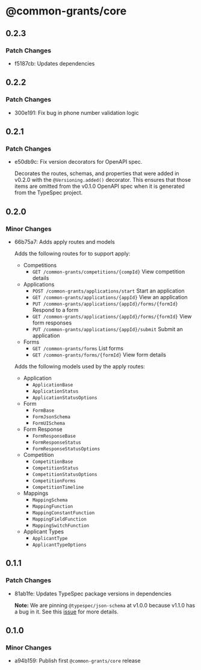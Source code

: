 # @common-grants/core

## 0.2.3

### Patch Changes

- f5187cb: Updates dependencies

## 0.2.2

### Patch Changes

- 300e191: Fix bug in phone number validation logic

## 0.2.1

### Patch Changes

- e50db9c: Fix version decorators for OpenAPI spec.

  Decorates the routes, schemas, and properties that were added in v0.2.0 with the `@Versioning.added()` decorator. This ensures that those items are omitted from the v0.1.0 OpenAPI spec when it is generated from the TypeSpec project.

## 0.2.0

### Minor Changes

- 66b75a7: Adds apply routes and models

  Adds the following routes for to support apply:
  - Competitions
    - `GET /common-grants/competitions/{compId}` View competition details
  - Applications
    - `POST /common-grants/applications/start` Start an application
    - `GET /common-grants/applications/{appId}` View an application
    - `PUT /common-grants/applications/{appId}/forms/{formId}` Respond to a form
    - `GET /common-grants/applications/{appId}/forms/{formId}` View form responses
    - `PUT /common-grants/applications/{appId}/submit` Submit an application
  - Forms
    - `GET /common-grants/forms` List forms
    - `GET /common-grants/forms/{formId}` View form details

  Adds the following models used by the apply routes:
  - Application
    - `ApplicationBase`
    - `ApplicationStatus`
    - `ApplicationStatusOptions`
  - Form
    - `FormBase`
    - `FormJsonSchema`
    - `FormUISchema`
  - Form Response
    - `FormResponseBase`
    - `FormResponseStatus`
    - `FormResponseStatusOptions`
  - Competition
    - `CompetitionBase`
    - `CompetitionStatus`
    - `CompetitionStatusOptions`
    - `CompetitionForms`
    - `CompetitionTimeline`
  - Mappings
    - `MappingSchema`
    - `MappingFunction`
    - `MappingConstantFunction`
    - `MappingFieldFunction`
    - `MappingSwitchFunction`
  - Applicant Types
    - `ApplicantType`
    - `ApplicantTypeOptions`

## 0.1.1

### Patch Changes

- 81ab1fe: Updates TypeSpec package versions in dependencies

  **Note:** We are pinning `@typespec/json-schema` at v1.0.0 because v1.1.0 has a bug in it. See this [issue](https://github.com/microsoft/typespec/issues/7828) for more details.

## 0.1.0

### Minor Changes

- a94b159: Publish first `@common-grants/core` release
